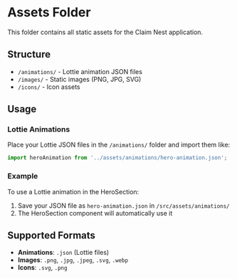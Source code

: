 # Assets Folder

This folder contains all static assets for the Claim Nest application.

## Structure

- `/animations/` - Lottie animation JSON files
- `/images/` - Static images (PNG, JPG, SVG)
- `/icons/` - Icon assets

## Usage

### Lottie Animations

Place your Lottie JSON files in the `/animations/` folder and import them like:

```javascript
import heroAnimation from '../assets/animations/hero-animation.json';
```

### Example

To use a Lottie animation in the HeroSection:

1. Save your JSON file as `hero-animation.json` in `/src/assets/animations/`
2. The HeroSection component will automatically use it

## Supported Formats

- **Animations**: `.json` (Lottie files)
- **Images**: `.png`, `.jpg`, `.jpeg`, `.svg`, `.webp`
- **Icons**: `.svg`, `.png`
